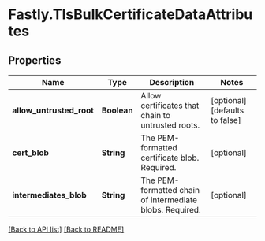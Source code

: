 # Fastly.TlsBulkCertificateDataAttributes

## Properties

Name | Type | Description | Notes
------------ | ------------- | ------------- | -------------
**allow_untrusted_root** | **Boolean** | Allow certificates that chain to untrusted roots. | [optional]  [defaults to false]
**cert_blob** | **String** | The PEM-formatted certificate blob. Required. | [optional] 
**intermediates_blob** | **String** | The PEM-formatted chain of intermediate blobs. Required. | [optional] 


[[Back to API list]](../../README.md#endpoints) [[Back to README]](../../README.md)

